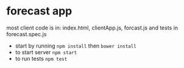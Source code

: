 # forecast app

most client code is in: index.html, clientApp.js, forcast.js and tests in forecast.spec.js

- start by running ```npm install``` then ```bower install```
- to start server ```npm start```
- to run tests ```npm test```

